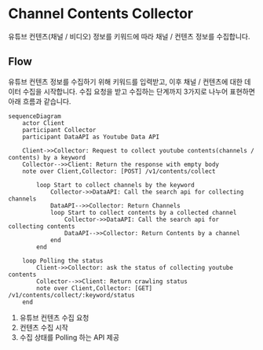 # Channel Contents Collector

유튜브 컨텐츠(채널 / 비디오) 정보를 키워드에 따라 채널 / 컨텐츠 정보를 수집합니다.

## Flow
유튜브 컨텐츠 정보를 수집하기 위해 키워드를 입력받고, 이후 채널 / 컨텐츠에 대한 데이터 수집을 시작합니다.
수집 요청을 받고 수집하는 단계까지 3가지로 나누어 표현하면 아래 흐름과 같습니다.


```mermaid
sequenceDiagram
    actor Client
    participant Collector
    participant DataAPI as Youtube Data API

    Client->>Collector: Request to collect youtube contents(channels / contents) by a keyword
    Collector-->>Client: Return the response with empty body
    note over Client,Collector: [POST] /v1/contents/collect
    
        loop Start to collect channels by the keyword
            Collector->>DataAPI: Call the search api for collecting channels
            DataAPI-->>Collector: Return Channels
            loop Start to collect contents by a collected channel 
                Collector->>DataAPI: Call the search api for collecting contents
                DataAPI-->>Collector: Return Contents by a channel
            end
        end

    loop Polling the status
        Client->>Collector: ask the status of collecting youtube contents
        Collector-->>Client: Return crawling status
        note over Client,Collector: [GET] /v1/contents/collect/:keyword/status
    end
```

1. 유튜브 컨텐츠 수집 요청
2. 컨텐츠 수집 시작
3. 수집 상태를 Polling 하는 API 제공
